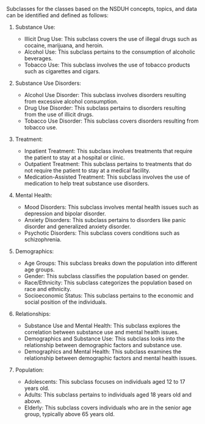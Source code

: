 Subclasses for the classes based on the NSDUH concepts, topics, and data can be identified and defined as follows:

1. Substance Use: 
   - Illicit Drug Use: This subclass covers the use of illegal drugs such as cocaine, marijuana, and heroin.
   - Alcohol Use: This subclass pertains to the consumption of alcoholic beverages.
   - Tobacco Use: This subclass involves the use of tobacco products such as cigarettes and cigars.

2. Substance Use Disorders:
   - Alcohol Use Disorder: This subclass involves disorders resulting from excessive alcohol consumption.
   - Drug Use Disorder: This subclass pertains to disorders resulting from the use of illicit drugs.
   - Tobacco Use Disorder: This subclass covers disorders resulting from tobacco use.

3. Treatment:
   - Inpatient Treatment: This subclass involves treatments that require the patient to stay at a hospital or clinic.
   - Outpatient Treatment: This subclass pertains to treatments that do not require the patient to stay at a medical facility.
   - Medication-Assisted Treatment: This subclass involves the use of medication to help treat substance use disorders.

4. Mental Health:
   - Mood Disorders: This subclass involves mental health issues such as depression and bipolar disorder.
   - Anxiety Disorders: This subclass pertains to disorders like panic disorder and generalized anxiety disorder.
   - Psychotic Disorders: This subclass covers conditions such as schizophrenia.

5. Demographics:
   - Age Groups: This subclass breaks down the population into different age groups.
   - Gender: This subclass classifies the population based on gender.
   - Race/Ethnicity: This subclass categorizes the population based on race and ethnicity.
   - Socioeconomic Status: This subclass pertains to the economic and social position of the individuals.

6. Relationships:
   - Substance Use and Mental Health: This subclass explores the correlation between substance use and mental health issues.
   - Demographics and Substance Use: This subclass looks into the relationship between demographic factors and substance use.
   - Demographics and Mental Health: This subclass examines the relationship between demographic factors and mental health issues.

7. Population:
   - Adolescents: This subclass focuses on individuals aged 12 to 17 years old.
   - Adults: This subclass pertains to individuals aged 18 years old and above.
   - Elderly: This subclass covers individuals who are in the senior age group, typically above 65 years old.